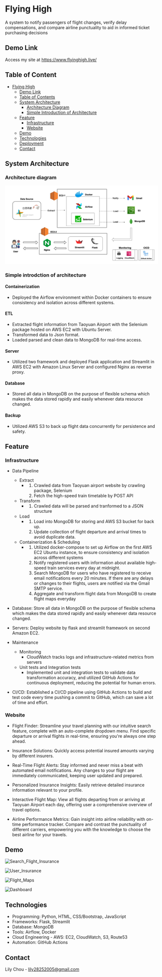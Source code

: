 # Flying High

A system to notify passengers of flight changes, verify delay compensations, and compare airline punctuality
to aid in informed ticket purchasing decisions

## Demo Link

Access my site at https://www.flyinghigh.live/

## Table of Content

- [Flying High](#flying-high)
  - [Demo Link](#demo-link)
  - [Table of Contents](#table-of-contents)
  - [System Architecture](#system-architecture)
    - [Architecture Diagram](#architecture-diagram)
    - [Simple Introduction of Architecture](#simple-introduction-of-architecture)
  - [Feature](#feature)
    - [Infrastructure](#infrastructure)
    - [Website](#website)
  - [Demo](#demo-1)
  - [Technologies](#technologies)
  - [Deployment](#deployment)
  - [Contact](#contact)

## System Architecture

### Architecture diagram

![alt text](./docs/Architecture_final.jpg)

### Simple introdction of architecture

#### Containerization

- Deployed the Airflow environment within Docker containers to ensure consistency and isolation across different systems.

#### ETL

- Extracted flight information from Taoyuan Airport with the Selenium package hosted on AWS EC2 with Ubuntu Server.
- Transformed data to Json format.
- Loaded parsed and clean data to MongoDB for real-time access.

#### Server

- Utilized two framework and deployed Flask application and Streamlit in AWS EC2 with Amazon Linux Server and configured Nginx as reverse proxy.

#### Database

- Stored all data in MongoDB on the purpose of flexible schema which makes the data stored rapidly and easily whenever data resource changed.

#### Backup

- Utilized AWS S3 to back up flight data concurrently for persistence and safety.

## Feature

### Infrastructure

- Data Pipeline

  - Extract
    - 1. Crawled data from Taoyuan airport website by crawling package, Selenium
      2. Fetch the high-speed train timetable by POST API
  - Transform
    - 1. Crawled data will be parsed and tranformed to a JSON structure
  - Load
    - 1. Load into MongoDB for storing and AWS S3 bucket for back up.
      2. Update collection of flight departure and arrival times to avoid duplicate data.
  - Containerization & Scheduling
    - 1. Utilized docker-compose to set up Airflow on the first AWS EC2 Ubuntu instance, to ensure consistency and isolation across different systems
      2. Notify registered users with information about available high-speed train services every day at midnight.
      3. Search MongoDB for users who have registered to receive email notifications every 20 minutes. If there are any delays or changes to their flights, users are notified via the Gmail SMTP service.
      4. Aggregate and transform flight data from MongoDB to create flight maps everyday

- Database: Store all data in MongoDB on the purpose of flexible schema which makes the data stored rapidly and easily whenever data resource changed.

- Servers: Deploy website by flask and streamlit framework on second Amazon EC2.

- Maintenance

  - Monitoring
    - CloudWatch tracks logs and infrastructure-related metrics from servers
  - Unit tests and Integration tests
    - Implemented unit and integration tests to validate data transformation accuracy, and utilized GitHub Actions for continuous deployment, reducing the potential for human errors.

- CI/CD: Established a CI/CD pipeline using GitHub Actions to build and test code every time pushing a commit to
  GitHub, which can save a lot of time and effort.

### Website

- Flight Finder: Streamline your travel planning with our intuitive search feature, complete with an auto-complete dropdown menu. Find specific departure or arrival flights in real-time, ensuring you're always one step ahead.

- Insurance Solutions: Quickly access potential insured amounts varying by different insurers.

- Real-Time Flight Alerts: Stay informed and never miss a beat with automated email notifications. Any changes to your flight are immediately communicated, keeping user updated and prepared.

- Personalized Insurance Insights: Easily retrieve detailed insurance information relevant to your profile.

- Interactive Flight Map: View all flights departing from or arriving at Taoyuan Airport each day, offering user a comprehensive overview of travel options.

- Airline Performance Metrics: Gain insight into airline reliability with on-time performance tracker. Compare and contrast the punctuality of different carriers, empowering you with the knowledge to choose the best airline for your travels.

## Demo

![Search_Flight_Insurance](https://github.com/hellowhaaa/flying_high/assets/98002855/7d03a627-aafc-4767-a645-75101672cccd)

![User_Insurance](https://github.com/hellowhaaa/flying_high/assets/98002855/36e7887d-42c3-426f-8bc8-006024c89280)

![Flight_Maps](https://github.com/hellowhaaa/flying_high/assets/98002855/8dd9f712-0ef7-434e-a4a9-cbfadd7952ea)

![Dashboard](https://github.com/hellowhaaa/flying_high/assets/98002855/5bb259eb-32c1-481f-94ca-f114a3d801a5)

## Technologies

- Programming: Python, HTML, CSS/Bootstrap, JavaScript
- Frameworks: Flask, Streamlit
- Database: MongoDB
- Tools: Airflow, Docker
- Cloud Engineering - AWS: EC2, CloudWatch, S3, Route53
- Automation: GitHub Actions

## Contact

Lily Chou - lily28252005@gmail.com
